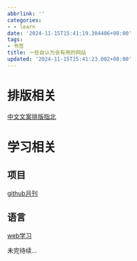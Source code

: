 ```yaml
---
abbrlink: ''
categories:
- - learn
date: '2024-11-15T15:41:19.304406+08:00'
tags:
- 书签
title: 一些自认为会有用的网站
updated: '2024-11-15T15:41:23.002+08:00'
---
```

# 排版相关

[中文文案排版指北](https://mazhuang.org/wiki/chinese-copywriting-guidelines/)

# 学习相关

## 项目

[github月刊](https://github.com/521xueweihan/HelloGitHub)

## 语言

[web学习](https://www.w3school.com.cn)



未完待续...
